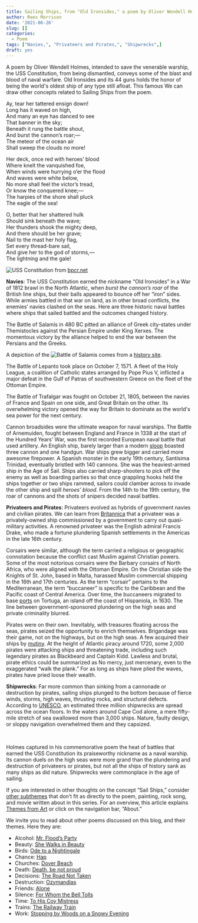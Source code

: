 ```yaml
---
title: Sailing Ships, from "Old Ironsides," a poem by Oliver Wendell Holmes
author: Rees Morrison
date: '2021-06-26'
slug: []
categories:
  - Poem
tags: ["Navies,", "Privateers and Pirates,", "Shipwrecks",]
draft: yes
---
```


A poem by Oliver Wendell Holmes, intended to save the venerable warship, the USS Constitution, from being dismantled, conveys some of the blast and blood of naval warfare. Old Ironsides and its 44 guns holds the honor of being the world's oldest ship of any type still afloat.  This famous We can draw other concepts related to Sailing Ships from the poem.

<!--more-->

Ay, tear her tattered ensign down!  
   Long has it waved on high,  
And many an eye has danced to see  
   That banner in the sky;  
Beneath it rung the battle shout,  
   And burst the cannon’s roar;—  
The meteor of the ocean air  
   Shall sweep the clouds no more!  

Her deck, once red with heroes’ blood  
   Where knelt the vanquished foe,  
When winds were hurrying o’er the flood  
   And waves were white below,  
No more shall feel the victor’s tread,  
   Or know the conquered knee;—  
The harpies of the shore shall pluck  
   The eagle of the sea!  

O, better that her shattered hulk  
   Should sink beneath the wave;  
Her thunders shook the mighty deep,  
   And there should be her grave;  
Nail to the mast her holy flag,  
   Set every thread-bare sail,  
And give her to the god of storms,—  
   The lightning and the gale!  


![USS Constitution](/media/SailsIronsides.jpg) from [bpcr.net](http://www.bpcr.net/documents/Miscellaneous/Restoring_Old_Ironsides.htm)

**Navies**:   The USS Constitution earned the nickname “Old Ironsides” in a War of 1812 brawl in the North Atlantic, when *burst the cannon’s roar* of the British line ships, but their balls appeared to bounce off her “iron” sides.  While armies battled in that war on land, as in other broad conflicts, the enemies’ navies clashed on the seas.  Here are three historic naval battles where ships that sailed battled and the outcomes changed history. 

The Battle of Salamis in 480 BC pitted an alliance of Greek city-states under Themistocles against the Persian Empire under King Xerxes.  The momentous victory by the alliance helped to end the war between the Persians and the Greeks.

A depiction of the ![Battle of Salamis](/media/SailsSalamis.jpg) comes from a [history site](https://medium.com/lessons-from-history/battle-of-salamis-that-ended-the-xerxes-ambitions-in-greece-797d6449a1cf).

The Battle of Lepanto took place on October 7, 1571.  A fleet of the Holy League, a coalition of Catholic states arranged by Pope Pius V, inflicted a major defeat in the Gulf of Patras of southwestern Greece on the fleet of the Ottoman Empire.

The Battle of Trafalgar was fought on October 21, 1805, between the navies of France and Spain on one side, and Great Britain on the other.  Its overwhelming victory opened the way for Britain to dominate as the world's sea power for the next century. 

Cannon broadsides were the ultimate weapon for naval warships.  The Battle of Arnemuiden, fought between England and France in 1338 at the start of the Hundred Years' War, was the first recorded European naval battle that used artillery. An English ship, barely larger than a modern [sloop](Sloop) boasted three cannon and one handgun.  War ships grew bigger and carried more awesome firepower.  A Spanish monster in the early 19th century, Santísima Trinidad, eventually bristled with 140 cannons. She was the heaviest-armed ship in the Age of Sail.  Ships also carried sharp-shooters to pick off the enemy as well as boarding parties so that once grappling hooks held the ships together or two ships rammed, sailors could clamber across to invade the other ship and spill *heroes’ blood*.  From the 14th to the 19th century, the roar of cannons and the shots of snipers decided naval battles.

**Privateers and Pirates**:  Privateers evolved as hybrids of government navies and civilian pirates.   We can learn from [Britannica](https://www.britannica.com/story/pirates-privateers-corsairs-buccaneers-whats-the-difference) that a privateer was a privately-owned ship commissioned by a government to carry out quasi-military activities.  A renowned privateer was the English admiral Francis Drake, who made a fortune plundering Spanish settlements in the Americas in the late 16th century.  

Corsairs were similar, although the term carried a religious or geographic connotation because the conflict cast Muslim against Christian powers.  Some of the most notorious corsairs were the Barbary corsairs of North Africa, who were aligned with the Ottoman Empire.  On the Christian side the Knights of St. John, based in Malta, harassed Muslim commercial shipping in the 16th and 17th centuries.  As the term “corsair” pertains to the Mediterranean, the term “buccaneer” is specific to the Caribbean and the Pacific coast of Central America.  Over time, the buccaneers migrated to base [ports](Honfleur) on Tortuga, an island off the coast of Hispaniola, in 1630.   The line between government-sponsored plundering on the high seas and private criminality blurred.  

Pirates were on their own.  Inevitably, with treasures floating across the seas, pirates seized the opportunity to enrich themselves.  Brigandage was their game, not on the highways, but on the high seas.  A few acquired their ships by [mutiny](Mutiny).  At the height of Atlantic piracy around 1720, some 2,000 pirates were attacking ships and threatening trade, including such legendary pirates as Blackbeard and Captain Kidd.  Lawless and brutal, pirate ethics could be summarized as No mercy, just mercenary, even to the exaggerated “walk the plank.”  For as long as ships have plied the waves, pirates have pried loose their wealth.

**Shipwrecks**: Far more common than sinking from a cannonade or destruction by pirates, sailing ships plunged to the bottom because of fierce winds, storms, high waves, thrusting rocks, and structural defects.  According to [UNESCO](http://www.unesco.org/new/en/culture/themes/underwater-cultural-heritage/underwater-cultural-heritage/wrecks/), an estimated three million shipwrecks are spread across the ocean floors.   In the waters around Cape Cod alone, a mere fifty-mile stretch of sea swallowed more than 3,000 ships.  Nature, faulty design, or sloppy navigation overwhelmed them and they capsized.

&nbsp;

Holmes captured in his commemorative poem the heat of battles that earned the USS Constitution its praiseworthy nickname as a naval warship.  Its cannon duels on the high seas were more grand than the plundering and destruction of privateers or pirates, but not all the ships of history sank as many ships as did nature.  Shipwrecks were commonplace in the age of sailing.

If you are interested in other thoughts on the concept “Sail Ships,” consider [other subthemes](Add) that don’t fit as directly to the poem, painting, rock song, and movie written about in this series.  For an overview, this article explains [Themes from Art](http://bit.ly/3sRXopI) or click on the navigation bar, “About.”

We invite you to read about other poems discussed on this blog, and their themes.  Here they are: 

* Alcohol: [Mr. Flood’s Party](https://themesfromart.com/post/2021-01-24-alcohol-flood-frost/alcohol/)
* Beauty: [She Walks in Beauty](https://themesfromart.com/post/2021-04-21-beauty-she-walks-in-beauty-a-poem-by-lord-byron/beautybyron/)
* Birds: [Ode to a Nightingale](https://themesfromart.com/post/2021-06-14-birds-ode-to-a-nightingale-a-poem-by-john-keats/birdskeats/)
* Chance: [Hap](https://themesfromart.com/post/2021-03-14-chancehap/chancehap/)
* Churches: [Dover Beach](https://themesfromart.com/post/2021-05-21-churches-from-dover-beach-a-poem-by-matthew-arnold/churchesarnold/)
* Death: [Death, be not proud](https://themesfromart.com/post/2021-05-03-death-from-death-be-not-proud-a-poem-by-john-donne/deathdonne/)
* Decisions: [The Road Not Taken](https://themesfromart.com/post/2021-02-08-decisions-from-the-road-not-taken-a-poem-by-robert-frost/decisionsroadfrost/)
* Destruction: [Ozymandias](https://themesfromart.com/post/2021-02-18-destruction-ozymandias-a-poem-by-percy-bysshe-shelley/destructoz/)
* Friends: [Alone](https://themesfromart.com/post/2021-06-20-friends-alone-a-poem-by-maya-angelou/friendsalone/)
* Silence: [For Whom the Bell Tolls](https://themesfromart.com/post/2021-04-08-silencedonne/silencedonne/)
* Time: [To His Coy Mistress](https://themesfromart.com/post/2021-03-08-time-to-his-coy-mistress-by-andrew-marvell/timecoy/)
* Trains: [The Railway Train](https://themesfromart.com/post/2021-05-10-trains-from-the-railway-train-a-poem-by-emily-dickineson/trainsdickinson/)   
* Work: [Stopping by Woods on a Snowy Evening](https://themesfromart.com/post/2021-02-26-worksnowy/worksnowy/)
